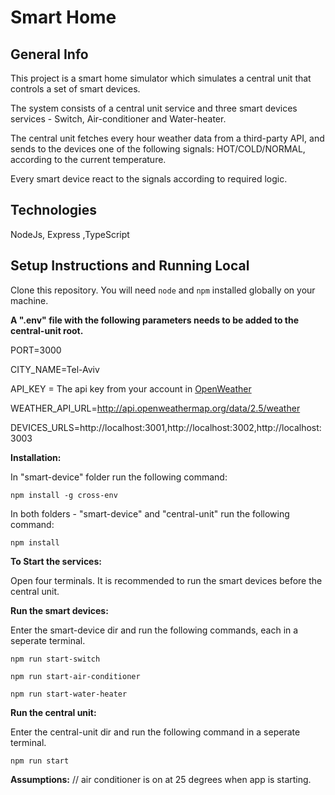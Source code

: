 # Smart Home

## General Info

This project is a smart home simulator which simulates a central unit that controls a set of smart devices.

The system consists of a central unit service and three smart devices services - Switch, Air-conditioner and Water-heater.

The central unit fetches every hour weather data from a third-party API,
and sends to the devices one of the following signals: HOT/COLD/NORMAL, according to the current temperature.

Every smart device react to the signals according to required logic.


## Technologies
NodeJs, Express ,TypeScript

## Setup Instructions and Running Local

Clone this repository. You will need `node` and `npm` installed globally on your machine.  

**A ".env" file with the following parameters needs to be added to the central-unit root.**

PORT=3000

CITY_NAME=Tel-Aviv

API_KEY = The api key from your account in <a href = "https://openweathermap.org/">OpenWeather</a>

WEATHER_API_URL=http://api.openweathermap.org/data/2.5/weather

DEVICES_URLS=http://localhost:3001,http://localhost:3002,http://localhost:3003

**Installation:**

In "smart-device" folder run the following command:

`npm install -g cross-env`

In both folders - "smart-device" and "central-unit" run the following command:

`npm install`  

**To Start the services:**

Open four terminals.
It is recommended to run the smart devices before the central unit.

**Run the smart devices:**

Enter the smart-device dir and run the following commands, each in a seperate terminal.

`npm run start-switch`

`npm run start-air-conditioner`

`npm run start-water-heater`

**Run the central unit:**

Enter the central-unit dir and run the following command in a seperate terminal.

`npm run start`

**Assumptions:**
    // air conditioner is on at 25 degrees when app is starting.


